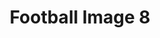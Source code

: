 ---
title: Football Image 8
image_path: /images/gallery/DSC_0100.JPG
link: 
description: Football Image 8
---